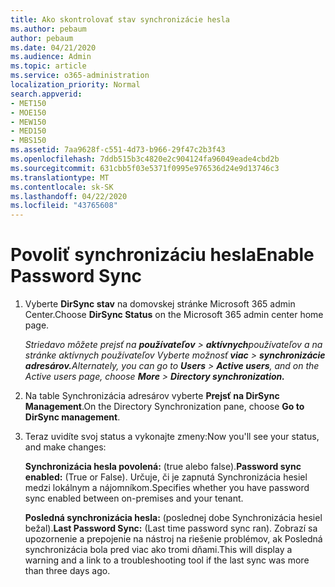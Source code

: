```yaml
---
title: Ako skontrolovať stav synchronizácie hesla
ms.author: pebaum
author: pebaum
ms.date: 04/21/2020
ms.audience: Admin
ms.topic: article
ms.service: o365-administration
localization_priority: Normal
search.appverid:
- MET150
- MOE150
- MEW150
- MED150
- MBS150
ms.assetid: 7aa9628f-c551-4d73-b966-29f47c2b3f43
ms.openlocfilehash: 7ddb515b3c4820e2c904124fa96049eade4cbd2b
ms.sourcegitcommit: 631cbb5f03e5371f0995e976536d24e9d13746c3
ms.translationtype: MT
ms.contentlocale: sk-SK
ms.lasthandoff: 04/22/2020
ms.locfileid: "43765608"
---
```

# <a name="enable-password-sync"></a><span data-ttu-id="69d81-102">Povoliť synchronizáciu hesla</span><span class="sxs-lookup"><span data-stu-id="69d81-102">Enable Password Sync</span></span>

1.  <span data-ttu-id="69d81-103">Vyberte **DirSync stav** na domovskej stránke Microsoft 365 admin Center.</span><span class="sxs-lookup"><span data-stu-id="69d81-103">Choose **DirSync Status** on the Microsoft 365 admin center home page.</span></span> 
    
     <span data-ttu-id="69d81-104">*Striedavo môžete prejsť na **používateľov** \> **aktívnych**používateľov a na stránke aktívnych používateľov Vyberte možnosť **viac** \> **synchronizácie adresárov.***</span><span class="sxs-lookup"><span data-stu-id="69d81-104">*Alternately, you can go to **Users** \> **Active users**, and on the Active users page, choose **More** \> **Directory synchronization.***</span></span> 
    
2. <span data-ttu-id="69d81-105">Na table Synchronizácia adresárov vyberte **Prejsť na DirSync Management**.</span><span class="sxs-lookup"><span data-stu-id="69d81-105">On the Directory Synchronization pane, choose **Go to DirSync management**.</span></span> 
    
3. <span data-ttu-id="69d81-106">Teraz uvidíte svoj status a vykonajte zmeny:</span><span class="sxs-lookup"><span data-stu-id="69d81-106">Now you'll see your status, and make changes:</span></span>
    
    <span data-ttu-id="69d81-107">**Synchronizácia hesla povolená:** (true alebo false).</span><span class="sxs-lookup"><span data-stu-id="69d81-107">**Password sync enabled:** (True or False).</span></span> <span data-ttu-id="69d81-108">Určuje, či je zapnutá Synchronizácia hesiel medzi lokálnym a nájomníkom.</span><span class="sxs-lookup"><span data-stu-id="69d81-108">Specifies whether you have password sync enabled between on-premises and your tenant.</span></span> 
    
    <span data-ttu-id="69d81-109">**Posledná synchronizácia hesla:** (poslednej dobe Synchronizácia hesiel bežal).</span><span class="sxs-lookup"><span data-stu-id="69d81-109">**Last Password Sync:** (Last time password sync ran).</span></span> <span data-ttu-id="69d81-110">Zobrazí sa upozornenie a prepojenie na nástroj na riešenie problémov, ak Posledná synchronizácia bola pred viac ako tromi dňami.</span><span class="sxs-lookup"><span data-stu-id="69d81-110">This will display a warning and a link to a troubleshooting tool if the last sync was more than three days ago.</span></span> 
    

